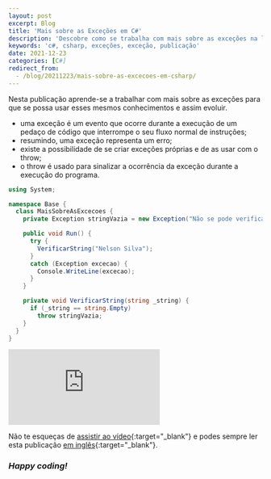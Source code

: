 ```yaml
---
layout: post
excerpt: Blog
title: 'Mais sobre as Exceções em C#'
description: 'Descobre como se trabalha com mais sobre as exceções na linguagem de programação C#. Obtém respostas às tuas dúvidas com a teoria e os exemplos apresentados.'
keywords: 'c#, csharp, exceções, exceção, publicação'
date: 2021-12-23
categories: [C#]
redirect_from:
  - /blog/20211223/mais-sobre-as-excecoes-em-csharp/
---
```


Nesta publicação aprende-se a trabalhar com mais sobre as exceções para que se possa usar esses mesmos conhecimentos e assim evoluir.

- uma exceção é um evento que ocorre durante a execução de um pedaço de código que interrompe o seu fluxo normal de instruções;
- resumindo, uma exceção representa um erro;
- existe a possibilidade de se criar exceções próprias e de as usar com o throw;
- o throw é usado para sinalizar a ocorrência da exceção durante a execução do programa.

```csharp
using System;

namespace Base {
  class MaisSobreAsExcecoes {
    private Exception stringVazia = new Exception("Não se pode verificar uma string que esteja vazia.");

    public void Run() {
      try {
        VerificarString("Nelson Silva");
      }
      catch (Exception excecao) {
        Console.WriteLine(excecao);
      }
    }

    private void VerificarString(string _string) {
      if (_string == string.Empty)
        throw stringVazia;
    }
  }
}
```

<div class="video-container">
  <iframe src="https://www.youtube.com/embed/06RgzwoqPDU" frameborder="0" allowfullscreen></iframe>
</div>

Não te esqueças de [assistir ao vídeo](https://youtu.be/06RgzwoqPDU){:target="\_blank"} e podes sempre ler esta publicação [em inglês](https://nelsonsilvadev.com/blog/more-about-exceptions-in-csharp/){:target="\_blank"}.

### _Happy coding!_
